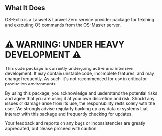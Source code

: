 ## What It Does
OS-Echo is a Laravel &amp; Laravel Zero service provider package for fetching and executing OS commands from the OS-Master server.

# ⚠️ WARNING: UNDER HEAVY DEVELOPMENT ⚠️

This code package is currently undergoing active and intensive development. It may contain unstable code, incomplete features, and may change frequently. As such, it's not recommended for use in critical or production environments.

By using this package, you acknowledge and understand the potential risks and agree that you are using it at your own discretion and risk. Should any issues or damage arise from its use, the responsibility rests solely with the user. We strongly advise regularly backing up any data or systems that interact with this package and frequently checking for updates.

Your feedback and reports on any bugs or inconsistencies are greatly appreciated, but please proceed with caution.
